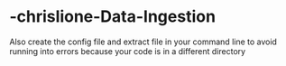# -chrislione-Data-Ingestion

Also create the config file and extract file in your command line to avoid running into errors because your code is in a different directory

